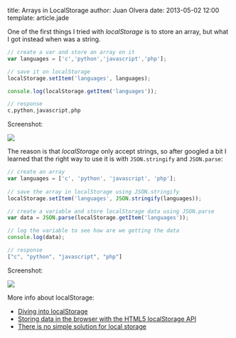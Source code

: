 title: Arrays in LocalStorage
author: Juan Olvera
date: 2013-05-02 12:00
template: article.jade

One of the first things I tried with *localStorage* is to store an array, but what I got instead when was a string.

```javascript
// create a var and store an array on it
var languages = ['c','python','javascript','php'];

// save it on localStorage
localStorage.setItem('languages', languages);

console.log(localStorage.getItem('languages'));

// response
c,python,javascript,php
```

Screenshot:

![](http://i.imgur.com/ifIHfH8.png)

The reason is that *localStorage* only accept strings, so after googled a bit I learned that the right way to use it is with `JSON.stringify` and `JSON.parse`:

```javascript
// create an array
var languages = ['c', 'python', 'javascript', 'php'];
	
// save the array in localStorage using JSON.stringify
localStorage.setItem('languages', JSON.stringify(languages));

// create a variable and store localStorage data using JSON.parse
var data = JSON.parse(localStorage.getItem('languages'));

// log the variable to see how are we getting the data
console.log(data);

// response 
["c", "python", "javascript", "php"]
```

Screenshot:

![](http://i.imgur.com/AX11Yyp.png)

More info about localStorage:

- [Diving into localStorage](http://diveintohtml5.info/storage.html)
- [Storing data in the browser with the HTML5 localStorage API](http://toddmotto.com/storing-data-in-the-browser-with-the-html5-local-storage-api/)
- [There is no simple solution for local storage](https://hacks.mozilla.org/2012/03/there-is-no-simple-solution-for-local-storage/)